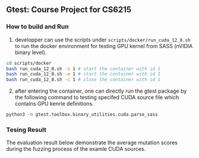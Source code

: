 ## Gtest: Course Project for CS6215

### How to build and Run

1. developper can use the scripts under `scripts/docker/run_cuda_12_8.sh` to run the docker environment for testing GPU kernel from SASS (nVIDIA binary level).

```bash
cd scripts/docker
bash run_cuda_12_8.sh -s 1 # start the container with id 1
bash run_cuda_12_8.sh -e 1 # start the container with id 1
bash run_cuda_12_8.sh -c 1 # close the container with id 1
```

2. after entering the container, one can directly run the gtest package by the following command to testing specifed CUDA source file which contains GPU kenrle definitions.

```bash
python3 -m gtest.toolbox.binary_utilities.cuda.parse_sass
```

### Tesing Result

The evaluation result below demonstrate the average mutation scores during the fuzzing process of the examle CUDA sources.

[](./docs/result_1.png)

[](./docs/result_2.png)

